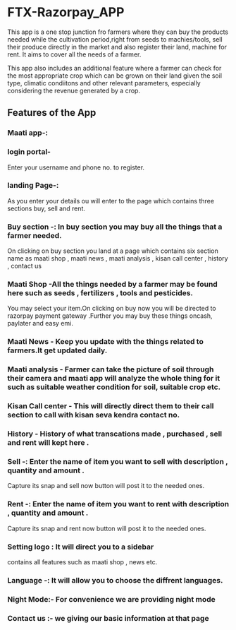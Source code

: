 # FTX-Razorpay_APP
This app is a one stop junction fro farmers where they can buy the products needed while the cultivation period,right from seeds to machies/tools,
sell their produce directly in the market and also register their land, machine for rent. It aims to cover all the needs of a farmer.

This app also includes an additional feature where a farmer can check for the most appropriate crop which can be grown on their land given the soil type, 
climatic condiitons and other relevant parameters, especially considering the revenue generated by a crop.

## Features of the App

### Maati app-:

### login portal-
Enter your username and phone no. to register.


### landing Page-:
As you enter your details ou will enter to the page which contains three sections buy, sell and rent.

### Buy section -: In buy section you may buy all the things that a farmer needed.
 
On clicking on buy section you land at a page which contains six section name as maati shop , maati news , maati analysis , kisan call center , history , contact us

### Maati Shop -All the things needed by a farmer may be found here such as seeds , fertilizers , tools and pesticides.

You may select your item.On clicking on buy now you will be directed to razorpay payment gateway .Further you may buy these things oncash, paylater and easy emi.

### Maati News - Keep you update with the things related to farmers.It get updated daily.

### Maati analysis - Farmer can take the picture of soil through their camera and maati app will analyze the whole thing for it such as suitable weather condition for soil, suitable crop etc.

### Kisan Call center - This will directly direct them to their call section to call with kisan seva kendra contact no.

### History - History of what transcations made , purchased , sell and rent will kept here .


### Sell -: Enter the name of item you want to sell with description , quantity and amount .
Capture its snap and sell now button will post it to the needed ones.

### Rent -: Enter the name of item you want to rent with description , quantity and amount .
Capture its snap and rent now button will post it to the needed ones.

### Setting logo : It will direct you to a sidebar 
contains all features such as maati shop , news etc.

### Language -: It will allow you to choose the diffrent languages.

### Night Mode:- For convenience we are providing night mode 

### Contact us :- we giving our basic information at that page
